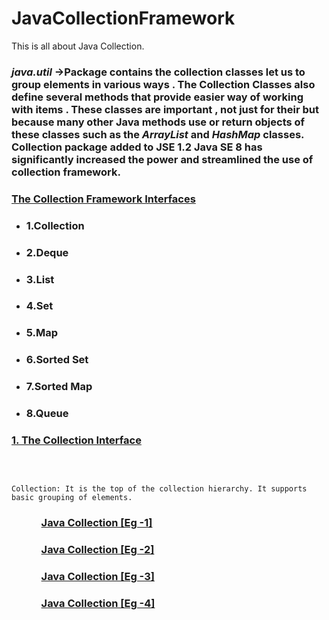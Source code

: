 # JavaCollectionFramework
This is all about Java Collection.


<h3> <i> java.util </i> →Package contains  the collection classes let us to group elements in various ways . The Collection Classes also define several methods that provide easier way of working with items . These classes are important , not just for their but because many other Java methods use or return objects of these classes such as the <i>ArrayList</i> and <i>HashMap</i> classes. Collection package added to JSE 1.2 Java SE 8 has significantly increased the power and streamlined the use of collection framework. </h3>

<h3> <ins> The Collection Framework Interfaces </ins></h3>
<ul>
  <li><h3>1.Collection</h3> </li>
  <li><h3>2.Deque</h3> </li>
  <li><h3>3.List</h3> </li>
  <li><h3>4.Set</h3> </li>
  <li><h3>5.Map</h3> </li>
  <li><h3>6.Sorted Set</h3> </li>
  <li><h3>7.Sorted Map</h3> </li>
  <li><h3>8.Queue</h3> </li>
</ul>

<h3> <ins>1. The Collection Interface </ins> </h3>

<br>
  
```Syntax

Collection: It is the top of the collection hierarchy. It supports basic grouping of elements.

```
<ul>
<ul>
<h3><a href= "https://github.com/AvinandanBose/JavaCollectionFramework/blob/main/javacollection1.java" > Java Collection [Eg -1]</a></h3>
<h3><a href= "https://github.com/AvinandanBose/JavaCollectionFramework/blob/main/javacollection2.java" > Java Collection [Eg -2]</a></h3>
<h3><a href= "https://github.com/AvinandanBose/JavaCollectionFramework/blob/main/javacollection3.java" > Java Collection [Eg -3]</a></h3>
<h3><a href= "https://github.com/AvinandanBose/JavaCollectionFramework/blob/main/javacollection4.java" > Java Collection [Eg -4]</a></h3>
</ul>

</ul>
